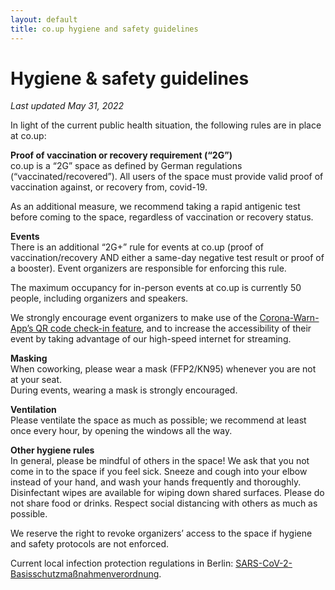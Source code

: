 ```yaml
---
layout: default
title: co.up hygiene and safety guidelines
---
```


<h1>
  Hygiene & safety guidelines
</h1>

_Last updated May 31, 2022_

In light of the current public health situation, the following rules are in place at co.up:

**Proof of vaccination or recovery requirement (“2G”)**<br/>
co.up is a “2G” space as defined by German regulations (“vaccinated/recovered”). All users of the space must provide valid proof of vaccination against, or recovery from, covid-19.

As an additional measure, we recommend taking a rapid antigenic test before coming to the space, regardless of vaccination or recovery status.

**Events**<br/>
There is an additional “2G+” rule for events at co.up (proof of vaccination/recovery AND either a same-day negative test result or proof of a booster). Event organizers are responsible for enforcing this rule.

The maximum occupancy for in-person events at co.up is currently 50 people, including organizers and speakers.

We strongly encourage event organizers to make use of the [Corona-Warn-App’s QR code check-in feature](https://www.coronawarn.app/en/eventregistration/), and to increase the accessibility of their event by taking advantage of our high-speed internet for streaming.

**Masking**<br/>
When coworking, please wear a mask (FFP2/KN95) whenever you are not at your seat.<br/>
During events, wearing a mask is strongly encouraged.

**Ventilation**<br/>
Please ventilate the space as much as possible; we recommend at least once every hour, by opening the windows all the way.

**Other hygiene rules**<br/>
In general, please be mindful of others in the space! We ask that you not come in to the space if you feel sick. Sneeze and cough into your elbow instead of your hand, and wash your hands frequently and thoroughly. Disinfectant wipes are available for wiping down shared surfaces. Please do not share food or drinks. Respect social distancing with others as much as possible.

We reserve the right to revoke organizers’ access to the space if hygiene and safety protocols are not enforced.

Current local infection protection regulations in Berlin: [SARS-CoV-2-Basisschutzmaßnahmenverordnung](https://www.berlin.de/corona/massnahmen/verordnung/).
